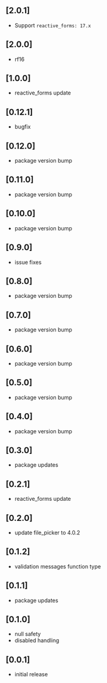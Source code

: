 ## [2.0.1]

* Support `reactive_forms: 17.x`

## [2.0.0]

* rf16

## [1.0.0]

* reactive_forms update

## [0.12.1]

* bugfix

## [0.12.0]

* package version bump

## [0.11.0]

* package version bump

## [0.10.0]

* package version bump

## [0.9.0]

* issue fixes

## [0.8.0]

* package version bump

## [0.7.0]

* package version bump

## [0.6.0]

* package version bump

## [0.5.0]

* package version bump

## [0.4.0]

* package version bump

## [0.3.0]

* package updates

## [0.2.1]

* reactive_forms update

## [0.2.0]

* update file_picker to 4.0.2

## [0.1.2]

* validation messages function type

## [0.1.1]

* package updates

## [0.1.0]

* null safety
* disabled handling

## [0.0.1]

* initial release
